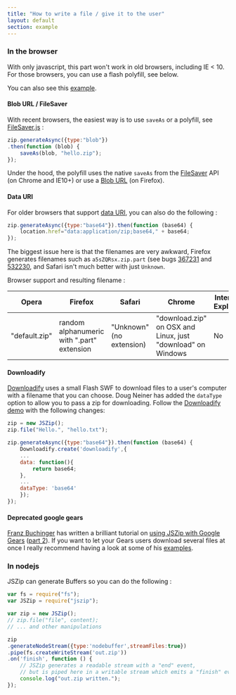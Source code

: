```yaml
---
title: "How to write a file / give it to the user"
layout: default
section: example
---
```


### In the browser

With only javascript, this part won't work in old browsers, including IE < 10.
For those browsers, you can use a flash polyfill, see below.

You can also see this
[example]({{site.baseurl}}/documentation/examples/download-zip-file.php).

#### Blob URL / FileSaver

With recent browsers, the easiest way is to use `saveAs` or a polyfill, see
[FileSaver.js](https://github.com/eligrey/FileSaver.js) :

```js
zip.generateAsync({type:"blob"})
.then(function (blob) {
    saveAs(blob, "hello.zip");
});
```

Under the hood, the polyfill uses the native `saveAs` from the
[FileSaver](http://www.w3.org/TR/file-writer-api/#the-filesaver-interface) API
(on Chrome and IE10+) or use a [Blob URL](http://updates.php5rocks.com/2011/08/Downloading-resources-in-HTML5-a-download)
(on Firefox).


#### Data URI

For older browsers that support [data URI](http://caniuse.com/datauri), you can also
do the following :

```js
zip.generateAsync({type:"base64"}).then(function (base64) {
    location.href="data:application/zip;base64," + base64;
});
```

The biggest issue here is that the filenames are very awkward, Firefox
generates filenames such as `a5sZQRsx.zip.part` (see bugs
[367231](https://bugzilla.mozilla.org/show_bug.cgi?id=367231) and
[532230](https://bugzilla.mozilla.org/show_bug.cgi?id=532230), and Safari
isn't much better with just `Unknown`.

Browser support and resulting filename :

Opera  | Firefox | Safari | Chrome | Internet Explorer
-------|---------|--------|--------|------------------
"default.zip" | random alphanumeric with ".part" extension | "Unknown" (no extension) | "download.zip" on OSX and Linux, just "download" on Windows | No

#### Downloadify

[Downloadify](https://github.com/dcneiner/downloadify) uses a small Flash SWF
to download files to a user's computer with a filename that you can choose.
Doug Neiner has added the `dataType` option to allow you to pass a zip for
downloading. Follow the [Downloadify demo](http://pixelgraphics.us/downloadify/test.php)
with the following changes:

```js
zip = new JSZip();
zip.file("Hello.", "hello.txt");

zip.generateAsync({type:"base64"}).then(function (base64) {
    Downloadify.create('downloadify',{
    ...
    data: function(){
        return base64;
    },
    ...
    dataType: 'base64'
    });
});
```

<!--
TODO : send data as GET / POST ?
-->

#### Deprecated google gears

[Franz Buchinger](http://www.picurl.org/blog/author/franz/) has written a
brilliant tutorial on [using JSZip with Google Gears](http://www.picurl.org/blog/2009/11/22/creating-zip-archives-with-gears)
([part 2](http://www.picurl.org/blog/2009/11/29/gearszipper-part2-adding-support-for-real-files-and-canvas-elements/)).
If you want to let your Gears users download several files at once I really
recommend having a look at some of his [examples](http://picurl.org/gears/zipper/).



### In nodejs

JSZip can generate Buffers so you can do the following :

```js
var fs = require("fs");
var JSZip = require("jszip");

var zip = new JSZip();
// zip.file("file", content);
// ... and other manipulations

zip
.generateNodeStream({type:'nodebuffer',streamFiles:true})
.pipe(fs.createWriteStream('out.zip'))
.on('finish', function () {
    // JSZip generates a readable stream with a "end" event,
    // but is piped here in a writable stream which emits a "finish" event.
    console.log("out.zip written.");
});
```


